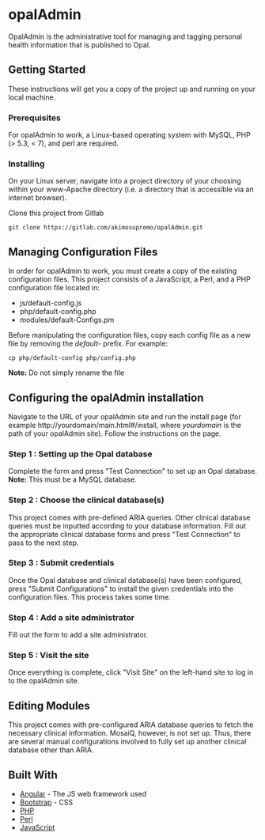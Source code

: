 # opalAdmin

OpalAdmin is the administrative tool for managing and tagging personal health information that is published to Opal. 

## Getting Started

These instructions will get you a copy of the project up and running on your local machine. 

### Prerequisites

For opalAdmin to work, a Linux-based operating system with MySQL, PHP (> 5.3, < 7), and perl are required. 

### Installing

On your Linux server, navigate into a project directory of your choosing within your www-Apache directory (i.e. a directory that is accessible via an internet browser). 

Clone this project from Gitlab

```
git clone https://gitlab.com/akimosupremo/opalAdmin.git
```

## Managing Configuration Files

In order for opalAdmin to work, you must create a copy of the existing configuration files. 
This project consists of a JavaScript, a Perl, and a PHP configuration file located in:

* js/default-config.js
* php/default-config.php
* modules/default-Configs.pm

Before manipulating the configuration files, copy each config file as a new file by removing the *default-* prefix. For example:

```
cp php/default-config php/config.php
```
**Note:** Do not simply rename the file

## Configuring the opalAdmin installation

Navigate to the URL of your opalAdmin site and run the install page (for example http://yourdomain/main.html#/install, where *yourdomain* is the path of your opalAdmin site). Follow the instructions on the page.

### Step 1 : Setting up the Opal database

Complete the form and press "Test Connection" to set up an Opal database. **Note:** This must be a MySQL database. 

### Step 2 : Choose the clinical database(s)

This project comes with pre-defined ARIA queries. Other clinical database queries must be inputted according to your database information. Fill out the appropriate clinical database forms and press "Test Connection" to pass to the next step. 

### Step 3 : Submit credentials

Once the Opal database and clinical database(s) have been configured, press "Submit Configurations" to install the given credentials into the configuration files. This process takes some time. 

### Step 4 : Add a site administrator

Fill out the form to add a site administrator.

### Step 5 : Visit the site

Once everything is complete, click "Visit Site" on the left-hand site to log in to the opalAdmin site.

## Editing Modules

This project comes with pre-configured ARIA database queries to fetch the necessary clinical information. MosaiQ, however, is not set up. Thus, there are several manual configurations involved to fully set up another clinical database other than ARIA. 


## Built With

* [Angular](https://angularjs.org) - The JS web framework used
* [Bootstrap](http://getbootstrap.com) - CSS
* [PHP](http://php.net)
* [Perl](http://perldoc.perl.org) 
* [JavaScript](https://www.javascript.com) 
